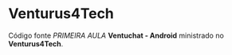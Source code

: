 # Venturus4Tech
Código fonte *PRIMEIRA AULA* **Ventuchat - Android** ministrado no **Venturus4Tech**.
